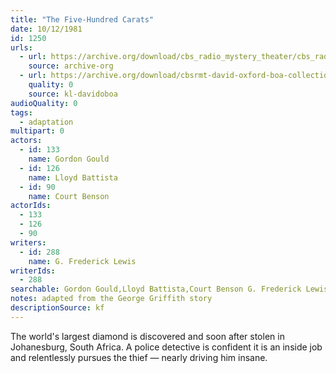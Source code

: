```yaml
---
title: "The Five-Hundred Carats"
date: 10/12/1981
id: 1250
urls: 
  - url: https://archive.org/download/cbs_radio_mystery_theater/cbs_radio_mystery_theater-1201-1250.zip/cbs_radio_mystery_theater-1201-1250%2Fcbsrmt_1250_the_500_carats.mp3
    source: archive-org
  - url: https://archive.org/download/cbsrmt-david-oxford-boa-collection/CBSRMT-811012-1250-The-500-Carats-(32-44)-[2007]-{BoA}.mp3
    quality: 0
    source: kl-davidoboa
audioQuality: 0
tags: 
  - adaptation
multipart: 0
actors:  
  - id: 133
    name: Gordon Gould  
  - id: 126
    name: Lloyd Battista  
  - id: 90
    name: Court Benson
actorIds:  
  - 133  
  - 126  
  - 90
writers:  
  - id: 288
    name: G. Frederick Lewis
writerIds:  
  - 288
searchable: Gordon Gould,Lloyd Battista,Court Benson G. Frederick Lewis
notes: adapted from the George Griffith story
descriptionSource: kf
---
```

The world's largest diamond is discovered and soon after stolen in Johanesburg, South Africa. A police detective is confident it is an inside job and relentlessly pursues the thief — nearly driving him insane.
